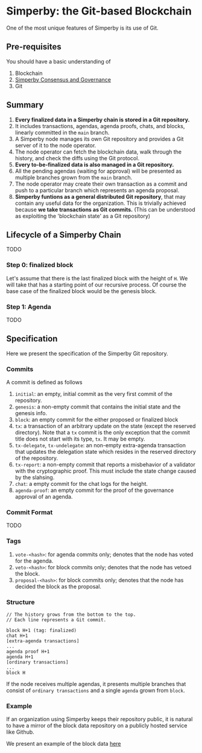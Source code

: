 # Simperby: the Git-based Blockchain

One of the most unique features of Simperby is its use of Git.

## Pre-requisites

You should have a basic understanding of

1. Blockchain
2. [Simperby Consensus and Governance](./protocol_overview.md)
3. Git

## Summary

1. **Every finalized data in a Simperby chain is stored in a Git repository.**
2. It includes transactions, agendas, agenda proofs, chats, and blocks, linearly committed in the `main` branch.
3. A Simperby node manages its own Git repository and provides a Git server of it to the node operator.
4. The node operator can fetch the blockchain data, walk through the history, and check the diffs using the Git protocol.
5. **Every to-be-finalized data is also managed in a Git repository.**
6. All the pending agendas (waiting for approval) will be presented as multiple branches grown from the `main` branch.
7. The node operator may create their own transaction as a commit and push to a particular branch which represents an agenda proposal.
8. **Simperby funtions as a general distributed Git repository**, that may contain any useful data for the organization. This is trivially achieved because **we take transactions as Git commits.** (This can be understood as exploiting the 'blockchain state' as a Git repository)

## Lifecycle of a Simperby Chain

TODO

### Step 0: finalized block

Let's assume that there is the last finalized block with the height of `H`.
We will take that has a starting point of our recursive process. Of course the base case of the finalized block would be the genesis block.

### Step 1: Agenda

TODO

## Specification

Here we present the specification of the Simperby Git repository.

### Commits

A commit is defined as follows

1. `initial`: an empty, initial commit as the very first commit of the repository.
2. `genesis`: a non-empty commit that contains the initial state and the genesis info.
3. `block`: an empty commit for the either proposed or finalized block
4. `tx`: a transaction of an arbitrary update on the state (except the reserved directory). Note that a `tx` commit is the only exception that the commit title does not start with its type, `tx`. It may be empty.
5. `tx-delegate`, `tx-undelegate`: an non-empty extra-agenda transaction that updates the delegation state which resides in the reserved directory of the repository.
6. `tx-report`: a non-empty commit that reports a misbehavior of a validator with the cryptographic proof. This must include the state change caused by the slahsing.
7. `chat`: a empty commit for the chat logs for the height.
8. `agenda-proof`: an empty commit for the proof of the governance approval of an agenda.

### Commit Format

TODO

### Tags

1. `vote-<hash>`: for agenda commits only; denotes that the node has voted for the agenda.
2. `veto-<hash>`: for block commits only; denotes that the node has vetoed the block.
3. `proposal-<hash>`: for block commits only; denotes that the node has decided the block as the proposal.

### Structure

```text
// The history grows from the bottom to the top.
// Each line represents a Git commit.

block H+1 (tag: finalized)
chat H+1
[extra-agenda transactions]
...
agenda proof H+1
agenda H+1
[ordinary transactions]
...
block H
```

If the node receives multiple agendas, it presents multiple branches that consist of `ordinary transactions` and a single `agenda` grown from `block`.

### Example

If an organization using Simperby keeps their repository public, it is natural to have a mirror of the block data repository on a publicly hosted service like Github.

We present an example of the block data [here](https://github.com/postech-dao/simperby-git-example)
